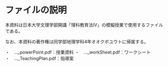 # ファイルの説明

本資料は日本大学文理学部開講「理科教育法IV」の模擬授業で使用するファイルである。

なお、本資料の著作権は同学部地理学科4年オオクボユウトに帰属する。


・　..._powerPoint.pdf：授業資料
・　..._workSheet.pdf：ワークシート
・　..._TeachingPlan.pdf：指導案
